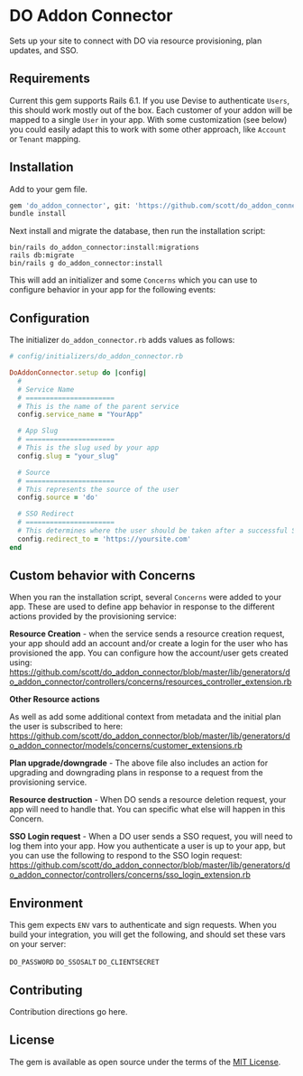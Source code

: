 # DO Addon Connector

 Sets up your site to connect with DO via resource provisioning, plan updates, and SSO.

## Requirements

Current this gem supports Rails 6.1.  If you use Devise to authenticate `Users`, this should work mostly out of the box.  Each customer of your addon will be mapped to a single `User` in your app. With some customization (see below) you could easily adapt this to work with some other approach, like `Account` or `Tenant` mapping. 

## Installation

Add to your gem file.

``` bash
gem 'do_addon_connector', git: 'https://github.com/scott/do_addon_connector'
bundle install
```

Next install and migrate the database, then run the installation script:

```
bin/rails do_addon_connector:install:migrations
rails db:migrate
bin/rails g do_addon_connector:install
```
This will add an initializer and some `Concerns` which you can use to configure behavior in your app for the following events:


## Configuration

The initializer `do_addon_connector.rb` adds values as follows:

``` ruby
# config/initializers/do_addon_connector.rb

DoAddonConnector.setup do |config|
  # 
  # Service Name
  # ======================
  # This is the name of the parent service
  config.service_name = "YourApp"

  # App Slug
  # ======================
  # This is the slug used by your app
  config.slug = "your_slug"

  # Source
  # ======================
  # This represents the source of the user
  config.source = 'do'

  # SSO Redirect
  # ======================
  # This determines where the user should be taken after a successful SSO
  config.redirect_to = 'https://yoursite.com'
end
```

## Custom behavior with Concerns

When you ran the installation script, several `Concerns` were added to your app.  These are used to define app behavior in response to the different actions provided by the provisioning service:

**Resource Creation** - when the service sends a resource creation request, your app should add an account and/or create a login for the user who has provisioned the app.  You can configure how the account/user gets created using: https://github.com/scott/do_addon_connector/blob/master/lib/generators/do_addon_connector/controllers/concerns/resources_controller_extension.rb

**Other Resource actions**

As well as add some additional context from metadata and the initial plan the user is subscribed to here: https://github.com/scott/do_addon_connector/blob/master/lib/generators/do_addon_connector/models/concerns/customer_extensions.rb

**Plan upgrade/downgrade** - The above file also includes an action for upgrading and downgrading plans in response to a request from the provisioning service.

**Resource destruction** - When DO sends a resource deletion request, your app will need to handle that.  You can specific what else will happen in this Concern.

**SSO Login request** - When a DO user sends a SSO request, you will need to log them into your app. How you authenticate a user is up to your app, but you can use the following to respond to the SSO login request: https://github.com/scott/do_addon_connector/blob/master/lib/generators/do_addon_connector/controllers/concerns/sso_login_extension.rb



## Environment

This gem expects `ENV` vars to authenticate and sign requests.  When you build your integration, you will get the following, and should set these vars on your server:

`DO_PASSWORD`
`DO_SSOSALT`
`DO_CLIENTSECRET`

## Contributing
Contribution directions go here.

## License
The gem is available as open source under the terms of the [MIT License](https://opensource.org/licenses/MIT).

